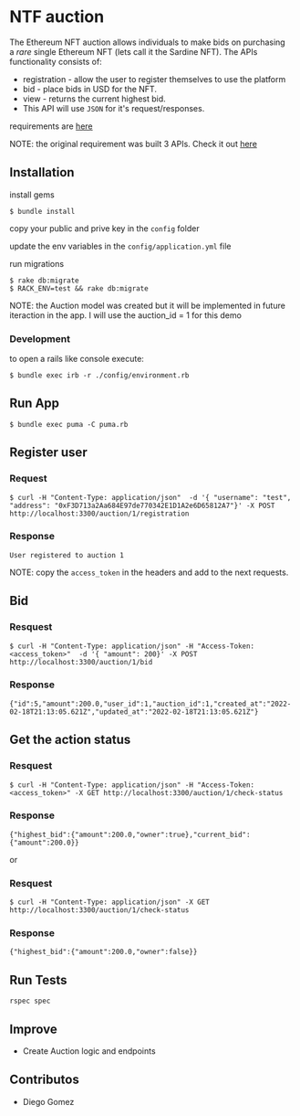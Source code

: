 # NTF auction

The Ethereum NFT auction allows individuals to make bids on purchasing a *rare* single Ethereum NFT (lets call it the Sardine NFT). The APIs functionality consists of:

- registration - allow the user to register themselves to use the platform
- bid - place bids in USD for the NFT.
- view - returns the current highest bid.
- This API will use `JSON` for it's request/responses.

requirements are [here](https://sardine.notion.site/for-candidate-Sardine-Ethereum-NFT-Auction-152a7c67822f40e6b435f1aca4578811)

NOTE: the original requirement was built 3 APIs. Check it out [here](https://github.com/degzcs/nft-auction/tree/master)

## Installation

install gems
```
$ bundle install
```
copy your public and prive key in the `config` folder

update the env variables in the `config/application.yml` file

run migrations

```
$ rake db:migrate
$ RACK_ENV=test && rake db:migrate
```

NOTE: the Auction model was created but it will be implemented
in future iteraction in the app. I will use the auction_id = 1
for this demo

### Development
to open a rails like console execute:

```
$ bundle exec irb -r ./config/environment.rb
```

## Run App

```
$ bundle exec puma -C puma.rb
```

## Register user

### Request

```
$ curl -H "Content-Type: application/json"  -d '{ "username": "test", "address": "0xF3D713a2Aa684E97de770342E1D1A2e6D65812A7"}' -X POST http://localhost:3300/auction/1/registration
``````

### Response

```
User registered to auction 1
```

NOTE: copy the `access_token` in the headers and add to the next requests.

## Bid

### Resquest

```
$ curl -H "Content-Type: application/json" -H "Access-Token: <access_token>"  -d '{ "amount": 200}' -X POST http://localhost:3300/auction/1/bid
``````

### Response
```
{"id":5,"amount":200.0,"user_id":1,"auction_id":1,"created_at":"2022-02-18T21:13:05.621Z","updated_at":"2022-02-18T21:13:05.621Z"}
```

## Get the action status

### Resquest

```
$ curl -H "Content-Type: application/json" -H "Access-Token: <access_token>" -X GET http://localhost:3300/auction/1/check-status
``````

### Response

```
{"highest_bid":{"amount":200.0,"owner":true},"current_bid":{"amount":200.0}}

```
or

### Resquest

```
$ curl -H "Content-Type: application/json" -X GET http://localhost:3300/auction/1/check-status
``````

### Response

```
{"highest_bid":{"amount":200.0,"owner":false}}
```

## Run Tests

```
rspec spec
```

## Improve

- Create Auction logic and endpoints

## Contributos

- Diego Gomez


